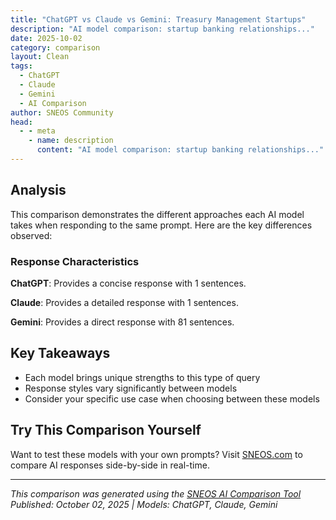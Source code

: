 ```yaml
---
title: "ChatGPT vs Claude vs Gemini: Treasury Management Startups"
description: "AI model comparison: startup banking relationships..."
date: 2025-10-02
category: comparison
layout: Clean
tags:
  - ChatGPT
  - Claude
  - Gemini
  - AI Comparison
author: SNEOS Community
head:
  - - meta
    - name: description
      content: "AI model comparison: startup banking relationships..."
---
```


<ChatComparison
  title="ChatGPT vs Claude vs Gemini: Treasury Management Startups"
  prompt="startup banking relationships"
  :responses='{
    "ChatGPT": "Error calling OpenAI API.",
    "Claude": "# Startup Banking Relationships: A Strategic Guide\n\n## Key Banking Needs for Startups\n\n### **Core Services**\n- Business checking and savings accounts\n- Payment processing (ACH, wire transfers, credit cards)\n- Payroll services\n- Business credit cards and lines of credit\n- Cash management tools\n\n### **Growth-Stage Services**\n- Equipment financing\n- SBA loans\n- Letters of credit\n- Foreign exchange services\n- Merchant services\n\n## Choosing the Right Bank\n\n### **Traditional Banks**\n**Pros:**\n- Established reputation and stability\n- Comprehensive services\n- Physical branch locations\n- Strong regulatory compliance\n\n**Cons:**\n- Slower decision-making\n- Less startup-friendly policies\n- Higher fees\n- Limited fintech integration\n\n### **Digital/Neobanks**\n**Pros:**\n- Modern, user-friendly interfaces\n- Lower fees\n- Better API integrations\n- Startup-focused features\n- Faster account setup\n\n**Cons:**\n- Limited physical presence\n- Fewer traditional lending options\n- Newer track record\n\n### **Credit Unions**\n**Pros:**\n- Lower fees and better rates\n- More personalized service\n- Community focus\n- Flexible lending criteria\n\n**Cons:**\n- Limited geographical reach\n- Fewer digital features\n- Smaller scale of services\n\n## Building Strong Banking Relationships\n\n### **Relationship Management**\n- Assign a dedicated relationship manager\n- Regular check-ins and business reviews\n- Transparent communication about growth plans\n- Maintain minimum balances when possible\n\n### **Documentation Preparation**\n- Clean financial statements\n- Business plan and projections\n- Legal documentation (incorporation, contracts)\n- Personal guarantees and collateral information\n\n## Red Flags to Avoid\n\n- Banks with poor customer service reviews\n- Excessive or hidden fees\n- Lack of digital banking capabilities\n- No experience with your industry\n- Restrictive account terms\n\n## Timing Considerations\n\n### **Early Stage**\n- Focus on basic banking needs\n- Prioritize low fees and ease of use\n- Consider digital-first solutions\n\n### **Growth Stage**\n- Establish multiple banking relationships\n- Negotiate better terms based on growth\n- Explore lending and credit facilities\n\nWould you like me to elaborate on any specific aspect of startup banking relationships?",
    "Gemini": "## Building Strong Banking Relationships for Startups\n\nA strong relationship with your bank can be a crucial asset for a startup. It\u0027s more than just a place to deposit funds; it can be a source of advice, funding, and support as you grow. Here\u0027s a comprehensive guide on building effective startup banking relationships:\n\n**I. Why are Banking Relationships Important for Startups?**\n\n*   **Access to Capital:** Banks can provide loans, lines of credit, and other financing options to fuel growth.\n*   **Operational Efficiency:** Efficient banking services streamline cash flow, payment processing, and other financial tasks.\n*   **Financial Advice \u0026 Support:** Banks can offer guidance on financial planning, treasury management, and risk mitigation.\n*   **Building Credit History:** Establishing a positive banking relationship helps build creditworthiness, making future financing easier.\n*   **Payment Processing:** They help with payment systems and merchant services for accepting payments from customers.\n*   **Networking:** Banks often have connections to potential investors, partners, and customers.\n*   **Compliance:** Banks help you stay compliant with financial regulations and reporting requirements.\n*   **Peace of Mind:** Knowing you have a reliable financial partner provides peace of mind and allows you to focus on your core business.\n\n**II. Choosing the Right Bank:**\n\n*   **Consider Your Needs:**\n    *   **Stage of Development:** Early-stage startups may prioritize basic banking services and a personal touch. Later-stage companies may need more sophisticated solutions.\n    *   **Industry:** Some banks specialize in specific industries and understand their unique challenges and opportunities.\n    *   **Growth Plans:** Choose a bank that can scale with your business as you grow.\n    *   **International Presence:** If you plan to expand internationally, select a bank with international capabilities.\n\n*   **Types of Banks:**\n    *   **Large National Banks:** Offer a wide range of services and a large network of branches and ATMs. May be more bureaucratic.\n    *   **Regional Banks:** Provide a good balance of services and a more personalized approach.\n    *   **Community Banks:** Focus on serving local businesses and communities. Often offer a more personal touch and flexible lending options.\n    *   **Credit Unions:** Member-owned financial institutions that may offer lower fees and better interest rates.\n    *   **Online Banks:** Offer competitive rates and convenient online access. May lack in-person support.\n    *   **Fintech Companies:** Offer innovative banking and payment solutions.  Carefully evaluate their security and regulatory compliance.\n\n*   **Key Factors to Evaluate:**\n    *   **Fees:** Compare account fees, transaction fees, and other charges.\n    *   **Interest Rates:** Consider interest rates on deposits and loans.\n    *   **Loan Products:** Evaluate the availability and terms of loans and lines of credit.\n    *   **Services Offered:** Ensure the bank offers the services you need, such as online banking, mobile banking, payment processing, and treasury management.\n    *   **Technology:** Assess the bank\u0027s technology platform and user-friendliness.\n    *   **Customer Service:** Evaluate the bank\u0027s responsiveness, knowledge, and customer service.\n    *   **Lending Criteria:** Understand the bank\u0027s lending criteria and requirements.\n    *   **Reputation:** Research the bank\u0027s reputation and financial stability.\n    *   **Personal Relationship:**  Determine if you can build a good relationship with a specific banker or relationship manager.\n\n**III. Building a Strong Banking Relationship:**\n\n*   **Do Your Research:**  Understand the bank\u0027s offerings and how they align with your needs.\n*   **Be Prepared:**\n    *   **Business Plan:** Have a well-developed business plan that outlines your goals, strategies, and financial projections.\n    *   **Financial Statements:**  Provide accurate and up-to-date financial statements.\n    *   **Legal Documents:** Have all relevant legal documents, such as articles of incorporation, operating agreements, and licenses.\n*   **Open Communication:**\n    *   **Establish a Point of Contact:**  Identify a dedicated banker or relationship manager.\n    *   **Communicate Regularly:**  Keep your banker informed about your business activities, successes, and challenges.\n    *   **Be Transparent:** Be honest and upfront about your financial situation.\n    *   **Ask Questions:** Don\u0027t hesitate to ask questions and seek advice.\n*   **Be a Good Customer:**\n    *   **Maintain a Positive Account Balance:** Avoid overdrafts and bounced checks.\n    *   **Pay Your Bills on Time:** Demonstrate financial responsibility.\n    *   **Utilize the Bank\u0027s Services:**  Engage with the bank\u0027s offerings and demonstrate your loyalty.\n*   **Attend Bank Events:**  Participate in bank-sponsored events to network and build relationships.\n*   **Seek Introductions:**  Ask for introductions to other professionals in the bank\u0027s network.\n*   **Build Personal Relationships:** Take the time to get to know your banker on a personal level.  This can build trust and improve communication.\n\n**IV. Key Considerations for Startups:**\n\n*   **Early-Stage Funding:**  Consider banks with experience in lending to startups or those offering SBA loans.\n*   **Cash Flow Management:** Focus on banks that offer tools and services to help you manage your cash flow effectively.\n*   **Payment Processing:** Choose a bank that provides seamless and affordable payment processing solutions.\n*   **Online and Mobile Banking:**  Utilize the bank\u0027s online and mobile banking platforms for convenient access to your accounts.\n*   **Financial Education:** Take advantage of any financial education resources offered by the bank.\n*   **Be Patient:** Building a strong banking relationship takes time and effort.\n\n**V. When to Re-evaluate Your Banking Relationship:**\n\n*   **Changes in Business Needs:** As your business grows, your banking needs will evolve.\n*   **Poor Customer Service:**  If you experience consistently poor customer service, it may be time to switch banks.\n*   **High Fees:**  If you are paying excessive fees, shop around for a more competitive option.\n*   **Limited Services:** If your bank does not offer the services you need, consider switching to a bank that does.\n*   **Lack of Support:** If your bank is not providing the support you need, explore other options.\n*   **Mergers or Acquisitions:** If your bank is acquired by another institution, re-evaluate the relationship.\n\n**VI. Due Diligence Checklist Before Choosing a Bank:**\n\n*   **FDIC Insurance:**  Ensure the bank is FDIC-insured for security.\n*   **Customer Reviews:** Check online reviews and ratings.\n*   **Financial Stability:** Review the bank\u0027s financial statements and ratings.\n*   **Fee Schedule:** Obtain a clear and detailed fee schedule.\n*   **Loan Options:** Understand the available loan products and their terms.\n*   **Technology Platform:** Test the bank\u0027s online and mobile banking platforms.\n*   **Compliance Standards:** Verify compliance with relevant regulations (e.g., AML, KYC).\n*   **Data Security:** Inquire about data security measures and protocols.\n\nBy following these guidelines, startups can build strong banking relationships that provide valuable support, access to capital, and financial expertise, helping them navigate the challenges of growth and achieve long-term success. Remember that this relationship is a two-way street. Be proactive, communicative, and build trust with your banker for a mutually beneficial partnership.\n"
  }'
  published-date="11:50"
/>

## Analysis

This comparison demonstrates the different approaches each AI model takes when responding to the same prompt. Here are the key differences observed:

### Response Characteristics

**ChatGPT**: Provides a concise response with 1 sentences. 

**Claude**: Provides a detailed response with 1 sentences. 

**Gemini**: Provides a direct response with 81 sentences. 

## Key Takeaways

- Each model brings unique strengths to this type of query
- Response styles vary significantly between models
- Consider your specific use case when choosing between these models

## Try This Comparison Yourself

Want to test these models with your own prompts? Visit [SNEOS.com](https://sneos.com) to compare AI responses side-by-side in real-time.

---

*This comparison was generated using the [SNEOS AI Comparison Tool](https://sneos.com)*
*Published: October 02, 2025 | Models: ChatGPT, Claude, Gemini*
